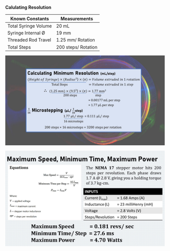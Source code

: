 **Calulating Resolution**

Known Constants | Measurements
--------------- | ----------------
Total Syringe Volume | 20 mL
Syringe Internal Ø | 19 mm
Threaded Rod Travel | 1.25 mm/ Rotation
Total Steps | 200 steps/ Rotation

![Minimum Resolution and Microstepping](/Resolution.jpg)


![Flow Rate](/Flow_Rate.jpg)
